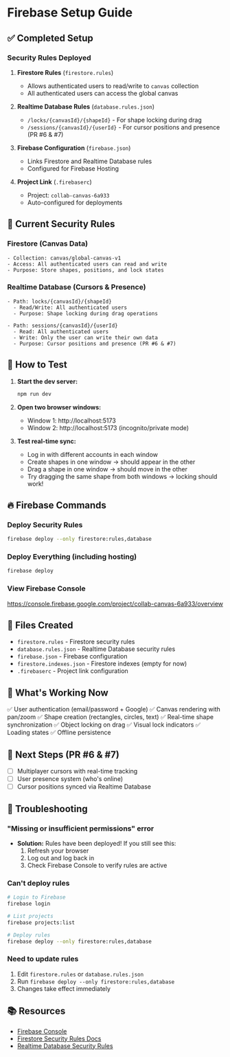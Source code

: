 # Firebase Setup Guide

## ✅ Completed Setup

### Security Rules Deployed

1. **Firestore Rules** (`firestore.rules`)
   - Allows authenticated users to read/write to `canvas` collection
   - All authenticated users can access the global canvas

2. **Realtime Database Rules** (`database.rules.json`)
   - `/locks/{canvasId}/{shapeId}` - For shape locking during drag
   - `/sessions/{canvasId}/{userId}` - For cursor positions and presence (PR #6 & #7)

3. **Firebase Configuration** (`firebase.json`)
   - Links Firestore and Realtime Database rules
   - Configured for Firebase Hosting

4. **Project Link** (`.firebaserc`)
   - Project: `collab-canvas-6a933`
   - Auto-configured for deployments

## 🔐 Current Security Rules

### Firestore (Canvas Data)
```
- Collection: canvas/global-canvas-v1
- Access: All authenticated users can read and write
- Purpose: Store shapes, positions, and lock states
```

### Realtime Database (Cursors & Presence)
```
- Path: locks/{canvasId}/{shapeId}
  - Read/Write: All authenticated users
  - Purpose: Shape locking during drag operations

- Path: sessions/{canvasId}/{userId}
  - Read: All authenticated users
  - Write: Only the user can write their own data
  - Purpose: Cursor positions and presence (PR #6 & #7)
```

## 🚀 How to Test

1. **Start the dev server:**
   ```bash
   npm run dev
   ```

2. **Open two browser windows:**
   - Window 1: http://localhost:5173
   - Window 2: http://localhost:5173 (incognito/private mode)

3. **Test real-time sync:**
   - Log in with different accounts in each window
   - Create shapes in one window → should appear in the other
   - Drag a shape in one window → should move in the other
   - Try dragging the same shape from both windows → locking should work!

## 🔥 Firebase Commands

### Deploy Security Rules
```bash
firebase deploy --only firestore:rules,database
```

### Deploy Everything (including hosting)
```bash
firebase deploy
```

### View Firebase Console
https://console.firebase.google.com/project/collab-canvas-6a933/overview

## 📝 Files Created

- `firestore.rules` - Firestore security rules
- `database.rules.json` - Realtime Database security rules  
- `firebase.json` - Firebase configuration
- `firestore.indexes.json` - Firestore indexes (empty for now)
- `.firebaserc` - Project link configuration

## 🎯 What's Working Now

✅ User authentication (email/password + Google)
✅ Canvas rendering with pan/zoom
✅ Shape creation (rectangles, circles, text)
✅ Real-time shape synchronization
✅ Object locking on drag
✅ Visual lock indicators
✅ Loading states
✅ Offline persistence

## 🚧 Next Steps (PR #6 & #7)

- [ ] Multiplayer cursors with real-time tracking
- [ ] User presence system (who's online)
- [ ] Cursor positions synced via Realtime Database

## 🐛 Troubleshooting

### "Missing or insufficient permissions" error
- **Solution:** Rules have been deployed! If you still see this:
  1. Refresh your browser
  2. Log out and log back in
  3. Check Firebase Console to verify rules are active

### Can't deploy rules
```bash
# Login to Firebase
firebase login

# List projects
firebase projects:list

# Deploy rules
firebase deploy --only firestore:rules,database
```

### Need to update rules
1. Edit `firestore.rules` or `database.rules.json`
2. Run `firebase deploy --only firestore:rules,database`
3. Changes take effect immediately

## 📚 Resources

- [Firebase Console](https://console.firebase.google.com/project/collab-canvas-6a933)
- [Firestore Security Rules Docs](https://firebase.google.com/docs/firestore/security/get-started)
- [Realtime Database Security Rules](https://firebase.google.com/docs/database/security)

